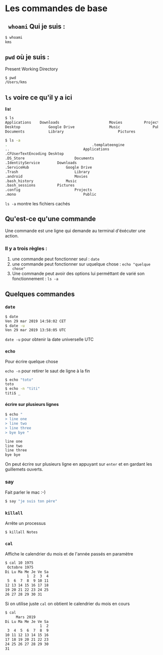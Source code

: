 # Les commandes de base

## ` whoami` Qui je suis :

````bash
$ whoami
kms
````

## `pwd` où je suis :

Present Working Directory

```bash
$ pwd
/Users/kms
```

## `ls` voire ce qu'il y a ici

**l**i**s**t

```bash
$ ls
Applications	Downloads						Movies			Projects
Desktop				Google Drive				Music				Public
Documents			Library							Pictures

$ ls -a
.										.templateengine
..									Applications
.CFUserTextEncoding	Desktop
.DS_Store						Documents
.IdentityService		Downloads
.ServiceHub					Google Drive
.Trash							Library
.android						Movies
.bash_history				Music
.bash_sessions			Pictures
.config							Projects
.mono								Public

```

`ls -a` montre les fichiers cachés

## Qu'est-ce qu'une commande

Une commande est une ligne qui demande au terminal d'éxécuter une action.

### Il y a trois règles :

1. une commande peut fonctionner seul : `date`
2. une commande peut fonctionner sur uquelque chose : `echo "quelque chose"`
3. Une commande peut avoir des options lui perméttant de varié son fonctionnement : `ls -a`

## Quelques commandes

### `date`

```bash
$ date
Ven 29 mar 2019 14:58:02 CET
$ date -u
Ven 29 mar 2019 13:58:05 UTC
```

`date -u` pour obtenir la date universelle UTC

### `echo`

Pour écrire quelque chose

`echo -n`  pour retirer le saut de ligne à la fin

```bash
$ echo "toto"
toto
$ echo -n "titi"
titi$ _
```

#### écrire sur plusieurs lignes

```bash
$ echo "
> line one
> line two
> line three
> bye bye "

line one
line two
line three
bye bye 
```

On peut écrire sur plusieurs ligne en appuyant sur `enter` et en gardant les guillemets ouverts.

### say

Fait parler le mac :-)

```bash
$ say "je suis ton père"
```



### `killall`

Arrête un processus

```bash
$ killall Notes
```

### `cal`

Affiche le calendrier du mois et de l'année passés en paramètre

```bash
$ cal 10 1975
 Octobre 1975      
Di Lu Ma Me Je Ve Sa  
          1  2  3  4  
 5  6  7  8  9 10 11  
12 13 14 15 16 17 18  
19 20 21 22 23 24 25  
26 27 28 29 30 31
```

Si on utilise juste `cal` on obtient le calendrier du mois en cours 

```bash
$ cal
     Mars 2019        
Di Lu Ma Me Je Ve Sa  
                1  2  
 3  4  5  6  7  8  9  
10 11 12 13 14 15 16  
17 18 19 20 21 22 23  
24 25 26 27 28 29 30  
31
```

